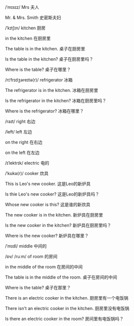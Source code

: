 /ˈmɪsɪz/	Mrs	夫人

Mr. & Mrs. Smith	史密斯夫妇



/ˈkɪtʃɪn/	kitchen	厨房

in the kitchen	在厨房里

The table is in the kitchen.	桌子在厨房里

Is the table in the kitchen?	桌子在厨房里吗？

Where is the table?	桌子在哪里？



/rɪˈfrɪdʒəreɪtə(r)/	refrigerator	冰箱

The refrigerator is in the kitchen.	冰箱在厨房里

Is the refrigerator in the kitchen?	冰箱在厨房里吗？

Where is the refrigerator?	冰箱在哪里？



/raɪt/	right	右边

/left/	left	左边

on the right	在右边

on the left	在左边



/ɪˈlektrɪk/	electric	电的

/ˈkʊkə(r)/	cooker	炊具

This is Leo's new cooker.	这是Leo的新炉具

Is thie Leo's new cooker? 	这是Leo的新炉具吗？

Whose new cooker is this?	这是谁的新炊具

The new cooker is in the kitchen.	新炉具在厨房里

Is the new cooker in the kitchen?	新炉具在厨房里吗？

Where is the new cooker?	新炉具在哪里？



/ˈmɪdl/	middle	中间的

/ɒv/	/ruːm/	of room	的房间

in the middle of the room	在房间的中间

The table is in the middle of the room.	桌子在房间的中间

Where is the table?	桌子在那里？





There is an electric cooker in the kitchen.	厨房里有一个电饭锅

There isn't an electric cooker in the kitchen.	厨房里没有电饭锅

Is there an electric cooker in the room?	房间里有电饭锅吗？